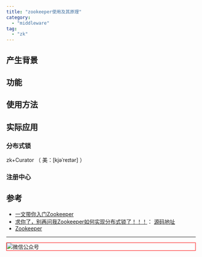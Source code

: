 ```yaml
---
title: "zookeeper使用及其原理"
category:
  - "middleware"
tag:
  - "zk"
---
```




## 产生背景

## 功能

## 使用方法

## 实际应用

### 分布式锁

zk+Curator （ 美：[kjəˈreɪtər] ）

### 注册中心



## 参考

- [一文带你入门Zookeeper](https://segmentfault.com/a/1190000022338314)
- [求你了，别再问我Zookeeper如何实现分布式锁了！！！](https://javafamily.blog.csdn.net/article/details/105408005)： [源码地址](https://github.com/chenjiabing666/zk_lock)
- [Zookeeper](https://xiaoflyfish.cn/2022/05/04/%E5%85%AC%E4%BC%97%E5%8F%B7%E6%96%87%E7%AB%A0/ZooKeeper/)

---

<img style="border:1px red solid; display:block; margin:0 auto;" :src="$withBase('/qrcode.jpg')" alt="微信公众号" />

